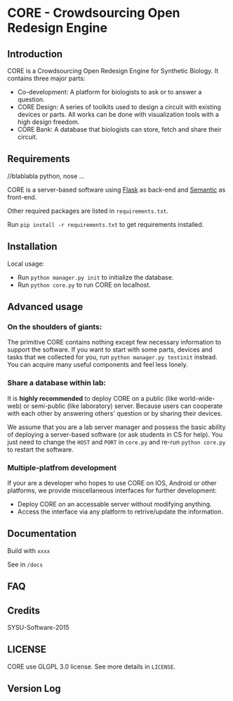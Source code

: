 # CORE - Crowdsourcing Open Redesign Engine

## Introduction 

CORE is a Crowdsourcing Open Redesign Engine for Synthetic Biology. It contains three major parts:

  - Co-development: A platform for biologists to ask or to answer a question.
  - CORE Design: A series of toolkits used to design a circuit with existing devices or parts. All works can be done with visualization tools with a high design freedom.
  - CORE Bank: A database that biologists can store, fetch and share their circuit.

## Requirements

//blablabla python, nose ...

CORE is a server-based software using [Flask](http://flask.pocoo.org/) as back-end and [Semantic](http://semantic-ui.com/) as front-end.

Other required packages are listed in `requirements.txt`.

Run `pip install -r requirements.txt` to get requirements installed.

## Installation

Local usage:

- Run `python manager.py init` to initialize the database.
- Run `python core.py` to run CORE on localhost.

## Advanced usage

### On the shoulders of giants: 
The primitive CORE contains nothing except few necessary information to support the software. If you want to start with some parts, devices and tasks that we collected for you, run `python manager.py testinit` instead. You can acquire many useful components and feel less lonely.

### Share a database within lab:
It is **highly recommended** to deploy CORE on a public (like world-wide-web) or semi-public (like laboratory) server. Because users can cooperate with each other by answering others' question or by sharing their devices.

We assume that you are a lab server manager and possess the basic ability of deploying a server-based software (or ask students in CS for help). You just need to change the `HOST` and `PORT` in `core.py` and re-run `python core.py` to restart the software.

### Multiple-platfrom development
If your are a developer who hopes to use CORE on IOS, Android or other platforms, we provide miscellaneous interfaces for further development:

- Deploy CORE on an accessable server without modifying anything.
- Access the interface via any platform to retrive/update the information.

## Documentation

Build with `xxxx`

See in `/docs`

## FAQ

## Credits

SYSU-Software-2015 

## LICENSE

CORE use GLGPL 3.0 license. See more details in `LICENSE`.

## Version Log

